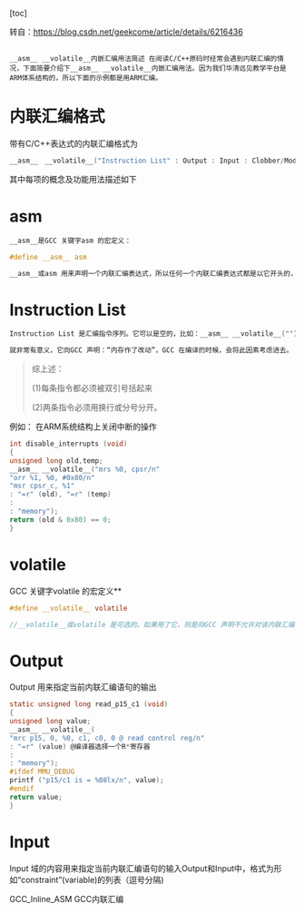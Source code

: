 [toc]

转自：https://blog.csdn.net/geekcome/article/details/6216436

```shell

__asm__ __volatile__内嵌汇编用法简述 在阅读C/C++原码时经常会遇到内联汇编的情况，下面简要介绍下__asm__ __volatile__内嵌汇编用法。因为我们华清远见教学平台是ARM体系结构的，所以下面的示例都是用ARM汇编。

```





# 内联汇编格式

带有C/C++表达式的内联汇编格式为

```c
__asm__　__volatile__("Instruction List" : Output : Input : Clobber/Modify);
```



其中每项的概念及功能用法描述如下

# asm

```c
__asm__是GCC 关键字asm 的宏定义：

#define __asm__ asm

__asm__或asm 用来声明一个内联汇编表达式，所以任何一个内联汇编表达式都是以它开头的，是必不可少的。
```

# Instruction List

```c
Instruction List 是汇编指令序列。它可以是空的，比如：__asm__ __volatile__(""); 或 __asm__ ("");都是完全合法的内联汇编表达式，只不过这两条语句没有什么意义。但并非所有Instruction List 为空的内联汇编表达式都是没有意义的，比如：__asm__ ("":::"memory");

就非常有意义，它向GCC 声明：“内存作了改动”，GCC 在编译的时候，会将此因素考虑进去。 当在"Instruction List"中有多条指令的时候，可以在一对引号中列出全部指令，也可以将一条 或几条指令放在一对引号中，所有指令放在多对引号中。如果是前者，可以将每一条指令放在一行，如果要将多条指令放在一行，则必须用分号（；）或换行符（/n）将它们分开. 
```



> 综上述：
>
> (1)每条指令都必须被双引号括起来
>
> (2)两条指令必须用换行或分号分开。



例如： 在ARM系统结构上关闭中断的操作

```c
int disable_interrupts (void) 
{ 
unsigned long old,temp; 
__asm__ __volatile__("mrs %0, cpsr/n" 
"orr %1, %0, #0x80/n" 
"msr cpsr_c, %1" 
: "=r" (old), "=r" (temp) 
: 
: "memory"); 
return (old & 0x80) == 0; 
}
```



# volatile

GCC 关键字volatile 的宏定义**

```c
#define __volatile__ volatile

//__volatile__或volatile 是可选的。如果用了它，则是向GCC 声明不允许对该内联汇编优化，否则当 使用了优化选项(-O)进行编译时，GCC 将会根据自己的判断决定是否将这个内联汇编表达式中的指令优化掉。
```



# Output

Output 用来指定当前内联汇编语句的输出

```c
static unsigned long read_p15_c1 (void) 
{ 
unsigned long value; 
__asm__ __volatile__( 
"mrc p15, 0, %0, c1, c0, 0 @ read control reg/n" 
: "=r" (value) @编译器选择一个R*寄存器 
: 
: "memory"); 
#ifdef MMU_DEBUG 
printf ("p15/c1 is = %08lx/n", value); 
#endif 
return value; 
}
```

# Input

Input 域的内容用来指定当前内联汇编语句的输入Output和Input中，格式为形如“constraint”(variable)的列表（逗号分隔)





GCC_Inline_ASM GCC内联汇编